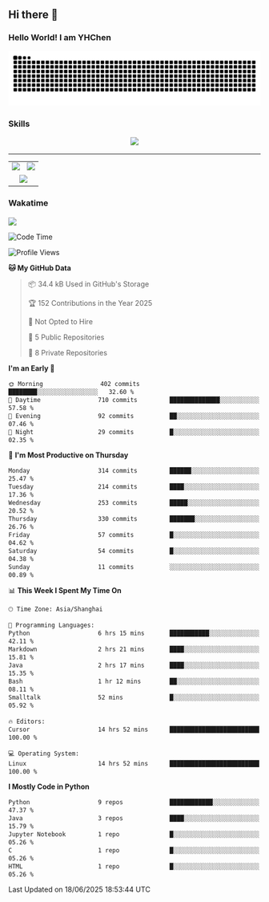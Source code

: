 
## Hi there 👋

<!--
**YHChen0511/YHChen0511** is a ✨ _special_ ✨ repository because its `README.md` (this file) appears on your GitHub profile.

Here are some ideas to get you started:

- 🔭 I’m currently working on ...
- 🌱 I’m currently learning ...
- 👯 I’m looking to collaborate on ...
- 🤔 I’m looking for help with ...
- 💬 Ask me about ...
- 📫 How to reach me: ...
- 😄 Pronouns: ...
- ⚡ Fun fact: ...
-->
### Hello World!  I am YHChen

![](https://raw.githubusercontent.com/YHChen0511/YHChen0511/refs/heads/output/github-contribution-grid-snake.svg)

### Skills

<p align="center">
  <a href="https://skillicons.dev">
    <img src="https://skillicons.dev/icons?i=python,cpp,java,c,pytorch,git,docker,latex,mysql,linux,vscode" />
  </a>
</p>

---
<div align="center">
  <table style="width:100%;">
    <tr>
      <!-- 第一个图片 -->
      <td align="center">
        <img height='200' src="https://github-readme-stats.vercel.app/api?username=YHChen0511&show_icons=true" />
      </td>
      <!-- 第二个图片 -->
      <td align="center">
        <img height='200' src="https://github-readme-stats.vercel.app/api/top-langs/?username=YHChen0511&layout=compact" />
      </td>
    </tr>
    <!-- 第三个图片 -->
    <tr>
      <td colspan="2" align="center">
        <img height="220" src="https://github-readme-activity-graph.vercel.app/graph?username=YHChen0511&theme=github-compact&hide_border=true&area=true" />
      </td>
    </tr>
  </table>
</div>

### Wakatime
<img align="center" src="https://github-readme-stats.vercel.app/api/wakatime?username=YHChen0511&theme=transparent&hide_border=true&layout=compact&langs_count=20&range=last_30_days" />

<!--START_SECTION:waka-->
![Code Time](http://img.shields.io/badge/Code%20Time-300%20hrs%206%20mins-blue)

![Profile Views](http://img.shields.io/badge/Profile%20Views-0-blue)

**🐱 My GitHub Data** 

> 📦 34.4 kB Used in GitHub's Storage 
 > 
> 🏆 152 Contributions in the Year 2025
 > 
> 🚫 Not Opted to Hire
 > 
> 📜 5 Public Repositories 
 > 
> 🔑 8 Private Repositories 
 > 
**I'm an Early 🐤** 

```text
🌞 Morning                402 commits         ████████░░░░░░░░░░░░░░░░░   32.60 % 
🌆 Daytime                710 commits         ██████████████░░░░░░░░░░░   57.58 % 
🌃 Evening                92 commits          ██░░░░░░░░░░░░░░░░░░░░░░░   07.46 % 
🌙 Night                  29 commits          █░░░░░░░░░░░░░░░░░░░░░░░░   02.35 % 
```
📅 **I'm Most Productive on Thursday** 

```text
Monday                   314 commits         ██████░░░░░░░░░░░░░░░░░░░   25.47 % 
Tuesday                  214 commits         ████░░░░░░░░░░░░░░░░░░░░░   17.36 % 
Wednesday                253 commits         █████░░░░░░░░░░░░░░░░░░░░   20.52 % 
Thursday                 330 commits         ███████░░░░░░░░░░░░░░░░░░   26.76 % 
Friday                   57 commits          █░░░░░░░░░░░░░░░░░░░░░░░░   04.62 % 
Saturday                 54 commits          █░░░░░░░░░░░░░░░░░░░░░░░░   04.38 % 
Sunday                   11 commits          ░░░░░░░░░░░░░░░░░░░░░░░░░   00.89 % 
```


📊 **This Week I Spent My Time On** 

```text
🕑︎ Time Zone: Asia/Shanghai

💬 Programming Languages: 
Python                   6 hrs 15 mins       ███████████░░░░░░░░░░░░░░   42.11 % 
Markdown                 2 hrs 21 mins       ████░░░░░░░░░░░░░░░░░░░░░   15.81 % 
Java                     2 hrs 17 mins       ████░░░░░░░░░░░░░░░░░░░░░   15.35 % 
Bash                     1 hr 12 mins        ██░░░░░░░░░░░░░░░░░░░░░░░   08.11 % 
Smalltalk                52 mins             █░░░░░░░░░░░░░░░░░░░░░░░░   05.92 % 

🔥 Editors: 
Cursor                   14 hrs 52 mins      █████████████████████████   100.00 % 

💻 Operating System: 
Linux                    14 hrs 52 mins      █████████████████████████   100.00 % 
```

**I Mostly Code in Python** 

```text
Python                   9 repos             ████████████░░░░░░░░░░░░░   47.37 % 
Java                     3 repos             ████░░░░░░░░░░░░░░░░░░░░░   15.79 % 
Jupyter Notebook         1 repo              █░░░░░░░░░░░░░░░░░░░░░░░░   05.26 % 
C                        1 repo              █░░░░░░░░░░░░░░░░░░░░░░░░   05.26 % 
HTML                     1 repo              █░░░░░░░░░░░░░░░░░░░░░░░░   05.26 % 
```




 Last Updated on 18/06/2025 18:53:44 UTC
<!--END_SECTION:waka-->
